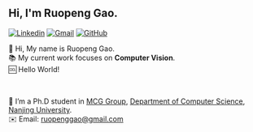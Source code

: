 <h2> Hi, I'm Ruopeng Gao. </h2>

<!-- 个人名牌展示区域 -->
<!-- ![sumy7](https://visitor-badge.glitch.me/badge?page_id=HELLORPG.profile)
<!-- 这部分统计仅从添加了这条语句之后，第一次访问开始计数 -->
[![Linkedin](https://img.shields.io/badge/-Ruopeng_Gao-blue?style=flat&logo=Linkedin&logoColor=white&&link=https://www.linkedin.com/in/ruopeng-gao-590500203/)](https://www.linkedin.com/in/ruopeng-gao-590500203/)
[![Gmail](https://img.shields.io/badge/-Ruopeng_Gao-c14438?style=flat&logo=Gmail&logoColor=white)](mailto:ruopenggao@gmail.com)
[![GitHub](https://img.shields.io/github/followers/HELLORPG?label=follow&style=social)](https://github.com/HELLORPG)
<!-- [![Profile Views](https://visitor-badge.glitch.me/badge?page_id=HELLORPG.profile)](https://github.com/HELLORPG) -->
<!-- END -->

👋 Hi, My name is Ruopeng Gao. <br>
📚 My current work focuses on <b>Computer Vision</b>. <br>
🆒 Hello World! <br>

<br>

🏫 I’m a Ph.D student in [MCG Group](http://mcg.nju.edu.cn/index.html), [Department of Computer Science](https://cs.nju.edu.cn/), [Nanjing University](https://www.nju.edu.cn/main.htm). <br>
✉️ Email: ruopenggao@gmail.com <br>


